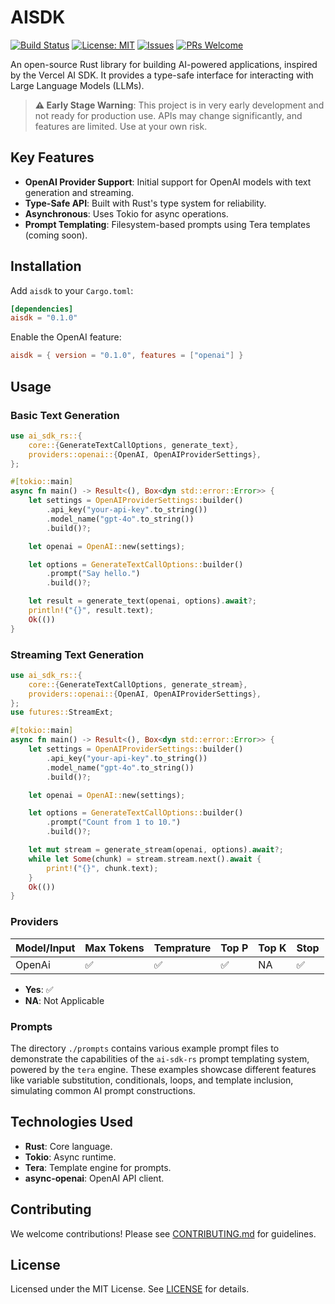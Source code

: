 # AISDK

[![Build Status](https://github.com/lazy-hq/ai-sdk-rs/actions/workflows/ci.yml/badge.svg)](https://github.com/lazy-hq/ai-sdk-rs/actions/workflows/ci.yml)
[![License: MIT](https://img.shields.io/badge/License-MIT-yellow.svg)](https://opensource.org/licenses/MIT)
[![Issues](https://img.shields.io/github/issues/lazy-hq/ai-sdk-rs)](https://github.com/lazy-hq/ai-sdk-rs/issues)
[![PRs Welcome](https://img.shields.io/badge/PRs-welcome-brightgreen.svg)](https://github.com/lazy-hq/ai-sdk-rs/pulls)

An open-source Rust library for building AI-powered applications, inspired by the Vercel AI SDK. It provides a type-safe interface for interacting with Large Language Models (LLMs).

> **⚠️ Early Stage Warning**: This project is in very early development and not ready for production use. APIs may change significantly, and features are limited. Use at your own risk.

## Key Features

- **OpenAI Provider Support**: Initial support for OpenAI models with text generation and streaming.
- **Type-Safe API**: Built with Rust's type system for reliability.
- **Asynchronous**: Uses Tokio for async operations.
- **Prompt Templating**: Filesystem-based prompts using Tera templates (coming soon).

## Installation

Add `aisdk` to your `Cargo.toml`:

```toml
[dependencies]
aisdk = "0.1.0"
```

Enable the OpenAI feature:

```toml
aisdk = { version = "0.1.0", features = ["openai"] }
```

## Usage

### Basic Text Generation

```rust
use ai_sdk_rs::{
    core::{GenerateTextCallOptions, generate_text},
    providers::openai::{OpenAI, OpenAIProviderSettings},
};

#[tokio::main]
async fn main() -> Result<(), Box<dyn std::error::Error>> {
    let settings = OpenAIProviderSettings::builder()
        .api_key("your-api-key".to_string())
        .model_name("gpt-4o".to_string())
        .build()?;

    let openai = OpenAI::new(settings);

    let options = GenerateTextCallOptions::builder()
        .prompt("Say hello.")
        .build()?;

    let result = generate_text(openai, options).await?;
    println!("{}", result.text);
    Ok(())
}
```

### Streaming Text Generation

```rust
use ai_sdk_rs::{
    core::{GenerateTextCallOptions, generate_stream},
    providers::openai::{OpenAI, OpenAIProviderSettings},
};
use futures::StreamExt;

#[tokio::main]
async fn main() -> Result<(), Box<dyn std::error::Error>> {
    let settings = OpenAIProviderSettings::builder()
        .api_key("your-api-key".to_string())
        .model_name("gpt-4o".to_string())
        .build()?;

    let openai = OpenAI::new(settings);

    let options = GenerateTextCallOptions::builder()
        .prompt("Count from 1 to 10.")
        .build()?;

    let mut stream = generate_stream(openai, options).await?;
    while let Some(chunk) = stream.stream.next().await {
        print!("{}", chunk.text);
    }
    Ok(())
}
```



### Providers

| Model/Input     | Max Tokens      | Temprature      | Top P           | Top K           | Stop            |
| --------------- | --------------- | --------------- | --------------- | --------------- | --------------- |
| OpenAi          | ✅              | ✅              | ✅              | NA              | ✅              |

- **Yes**: ✅ 
- **NA**: Not Applicable

### Prompts
The directory `./prompts` contains various example prompt files to demonstrate the capabilities of the `ai-sdk-rs` prompt templating system, powered by the `tera` engine. These examples showcase different features like variable substitution, conditionals, loops, and template inclusion, simulating common AI prompt constructions.

## Technologies Used

- **Rust**: Core language.
- **Tokio**: Async runtime.
- **Tera**: Template engine for prompts.
- **async-openai**: OpenAI API client.

## Contributing

We welcome contributions! Please see [CONTRIBUTING.md](./CONTRIBUTING.md) for guidelines.

## License

Licensed under the MIT License. See [LICENSE](./LICENSE) for details.
